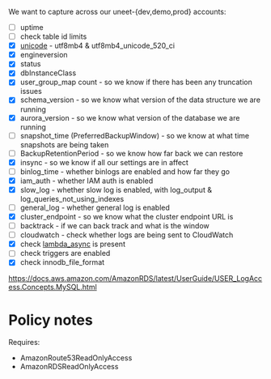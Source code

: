 We want to capture across our uneet-{dev,demo,prod} accounts:

- [ ] uptime
- [ ] check table id limits
- [X] [unicode](https://github.com/unee-t/bz-database/issues/110) - utf8mb4 & utf8mb4_unicode_520_ci
- [X] engineversion
- [X] status
- [X] dbInstanceClass
- [X] user_group_map count - so we know if there has been any truncation issues
- [X] schema_version - so we know what version of the data structure we are running
- [X] aurora_version - so we know what version of the database we are running
- [ ] snapshot_time (PreferredBackupWindow) - so we know at what time snapshots are being taken
- [ ] BackupRetentionPeriod - so we know how far back we can restore
- [X] insync - so we know if all our settings are in affect
- [ ] binlog_time - whether binlogs are enabled and how far they go
- [X] iam_auth - whether IAM auth is enabled
- [X] slow_log - whether slow log is enabled, with log_output & log_queries_not_using_indexes
- [ ] general_log - whether general log is enabled
- [X] cluster_endpoint - so we know what the cluster endpoint URL is
- [ ] backtrack - if we can back track and what is the window
- [ ] cloudwatch - check whether logs are being sent to CloudWatch
- [X] check [lambda_async](https://docs.aws.amazon.com/AmazonRDS/latest/AuroraUserGuide/AuroraMySQL.Integrating.Lambda.html) is present
- [ ] check triggers are enabled
- [X] check innodb_file_format

https://docs.aws.amazon.com/AmazonRDS/latest/UserGuide/USER_LogAccess.Concepts.MySQL.html

# Policy notes

Requires:

* AmazonRoute53ReadOnlyAccess
* AmazonRDSReadOnlyAccess
